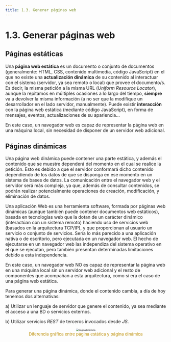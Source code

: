 ```yaml
---
title: 1.3. Generar páginas web
---
```

# 1.3. Generar páginas web

## Páginas estáticas
Una **página web estática** es un documento o conjunto de documentos (generalmente: HTML, CSS, contenido multimedia, código JavaScript) en el que no existe una **actualización dinámica** de su contenido al interactuar con el sistema (servidor, ya sea remoto o local) que provee el documento/s. Es decir, la misma petición a la misma URL (*Uniform Resource Locator*), aunque la repitamos en múltiples ocasiones a lo largo del tiempo, **siempre** va a devolver la misma información (a no ser que la modifique un desarrollador en el lado servidor, manualmente). Puede existir **interacción** con la página web estática (mediante código JavaScript), en forma de mensajes, eventos, actualizaciones de su apariencia...

En este caso, un navegador web es capaz de representar la página web en una máquina local, sin necesidad de disponer de un servidor web adicional.

## Páginas dinámicas
Una página web dinámica puede contener una parte estática, y además el contenido que se muestre dependerá del momento en el cual se realice la petición. Esto es debido a que el servidor conformará dicho contenido dependiendo de los datos de que se disponga en ese momento en un sistema de bases de datos. La comunicación entre el navegador web y el servidor será más compleja, ya que, además de consultar contenidos, se podrán realizar potencialmente operaciones de creación, modificación, y eliminación de datos.

Una aplicación Web es una herramienta software, formada por páginas web dinámicas (aunque también puede contener documentos web estáticos), basada en tecnologías web que la dotan de un carácter dinámico (interactúan con un sistema remoto) haciendo uso de servicios web (basados en la arquitectura TCP/IP), y que proporcionan al usuario un servicio o conjunto de servicios. Sería lo más parecido a una aplicación nativa o de escritorio, pero ejecutada en un navegador web. El hecho de ejecutarse en un navegador web las independiza del sistema operativo en el que se ejecutan, pero también presentan determinadas limitaciones debido a esta independencia.

En este caso, un navegador web NO es capaz de representar la página web en una máquina local sin un servidor web adicional y el resto de componentes que acompañan a esta arquitectura, como sí era el caso de una página web estática.

Para generar una página dinámica, donde el contenido cambia, a día de hoy tenemos dos alternativas:

a) Utilizar un lenguaje de servidor que genere el contenido, ya sea mediante el acceso a una BD o servicios externos.

b) Utilizar servicios *REST* de terceros invocados desde *JS*.

<div style="text-align: center;"><figure><img src="../../img/ut01/paginadinamica.png" alt="paginadinamica" style="zoom:50%;" /><figcaption style="font-size: 13px; color: #bd8f04;">Diferencia gráfica entre página estática y página dinámica</figcaption></figure></div>



